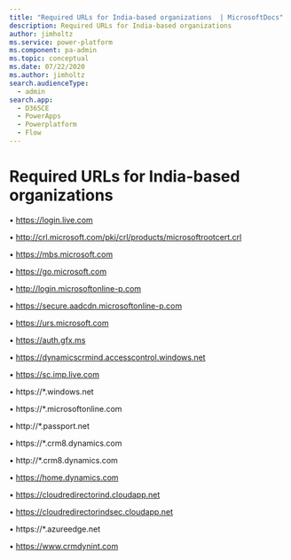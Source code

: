 ```yaml
---
title: "Required URLs for India-based organizations  | MicrosoftDocs"
description: Required URLs for India-based organizations 
author: jimholtz
ms.service: power-platform
ms.component: pa-admin
ms.topic: conceptual
ms.date: 07/22/2020
ms.author: jimholtz
search.audienceType: 
  - admin
search.app:
  - D365CE
  - PowerApps
  - Powerplatform
  - Flow
---
```


# Required URLs for India-based organizations 

• https://login.live.com

• http://crl.microsoft.com/pki/crl/products/microsoftrootcert.crl

• https://mbs.microsoft.com

• https://go.microsoft.com

• http://login.microsoftonline-p.com

• https://secure.aadcdn.microsoftonline-p.com

• https://urs.microsoft.com

• https://auth.gfx.ms

• https://dynamicscrmind.accesscontrol.windows.net

• https://sc.imp.live.com

• https://*.windows.net

• https://*.microsoftonline.com

• http://*.passport.net

• https://*.crm8.dynamics.com

• http://*.crm8.dynamics.com

• https://home.dynamics.com

• https://cloudredirectorind.cloudapp.net

• https://cloudredirectorindsec.cloudapp.net

• https://*.azureedge.net

• https://www.crmdynint.com

